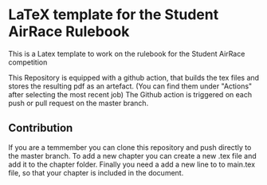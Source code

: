# LaTeX template for the Student AirRace Rulebook

This is a Latex template to work on the rulebook for the Student AirRace competition

This Repository is equipped with a github action, that builds the tex files and stores the resulting pdf as an artefact. (You can find them under "Actions" after selecting the most recent job)
The Github action is triggered on each push or pull request on the master branch.

## Contribution
If you are a temmember you can clone this repository and push directly to the master branch. 
To add a new chapter you can create a new .tex file and add it to the chapter folder.
Finally you need a add a new line to to main.tex file, so that your chapter is included in the document.  

